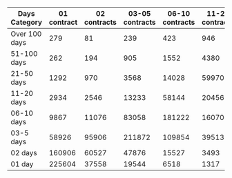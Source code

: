 | Days Category | 01 contract | 02 contracts | 03-05 contracts | 06-10 contracts | 11-20 contracts | 21-50 contracts | 51-100 contracts | Over 100 contracts | Sum   |
|---------------|-------------|--------------|-----------------|-----------------|-----------------|-----------------|------------------|--------------------|-------|
| Over 100 days | 279 | 81 | 239 | 423 | 946 | 3486 | 6715 | 6112 | 18281 |
| 51-100 days | 262 | 194 | 905 | 1552 | 4380 | 14196 | 19138 | 4910 | 45537 |
| 21-50 days | 1292 | 970 | 3568 | 14028 | 59970 | 143834 | 38048 | 2298 | 264008 |
| 11-20 days | 2934 | 2546 | 13233 | 58144 | 204569 | 186632 | 10538 | 159 | 478755 |
| 06-10 days | 9867 | 11076 | 83058 | 181222 | 160700 | 50131 | 1487 | 20 | 497561 |
| 03-5 days | 58926 | 95906 | 211872 | 109854 | 39513 | 7190 | 156 | 0 | 523417 |
| 02 days | 160906 | 60527 | 47876 | 15527 | 3493 | 616 | 15 | 0 | 288960 |
| 01 day | 225604 | 37558 | 19544 | 6518 | 1317 | 265 | 10 | 13 | 290829 |
